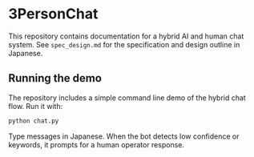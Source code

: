 # 3PersonChat

This repository contains documentation for a hybrid AI and human chat system. See `spec_design.md` for the specification and design outline in Japanese.

## Running the demo

The repository includes a simple command line demo of the hybrid chat flow.
Run it with:

```bash
python chat.py
```

Type messages in Japanese. When the bot detects low confidence or keywords,
it prompts for a human operator response.
